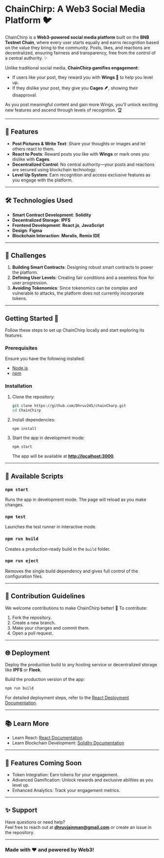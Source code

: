 # ChainChirp: A Web3 Social Media Platform 🐦

ChainChirp is a **Web3-powered social media platform** built on the **BNB Testnet Chain**, where every user starts equally and earns recognition based on the value they bring to the community. Posts, likes, and reactions are decentralized, ensuring fairness and transparency, free from the control of a central authority. ✨

Unlike traditional social media, **ChainChirp gamifies engagement**:  
- If users like your post, they reward you with **Wings 🪽** to help you level up.  
- If they dislike your post, they give you **Cages 🪶**, showing their disapproval.  

As you post meaningful content and gain more Wings, you'll unlock exciting new features and ascend through levels of recognition. 🏆

---

## 🚀 Features

- **Post Pictures & Write Text**: Share your thoughts or images and let others react to them.  
- **React to Posts**: Reward posts you like with **Wings** or mark ones you dislike with **Cages**.  
- **Decentralized Control**: No central authority—your posts and reactions are secured using blockchain technology.  
- **Level Up System**: Earn recognition and access exclusive features as you engage with the platform.  

---

## 🛠️ Technologies Used

- **Smart Contract Development**: **Solidity**
- **Decentralized Storage**: **IPFS**
- **Frontend Development**: **React.js**, **JavaScript**
- **Design**: **Figma**
- **Blockchain Interaction**: **Moralis**, **Remix IDE**

---

## 🎯 Challenges

1. **Building Smart Contracts**: Designing robust smart contracts to power the platform.  
2. **Defining User Levels**: Creating fair conditions and a seamless flow for user progression.  
3. **Avoiding Tokenomics**: Since tokenomics can be complex and vulnerable to attacks, the platform does not currently incorporate tokens.  

---

## Getting Started 🛫

Follow these steps to set up ChainChirp locally and start exploring its features.

### Prerequisites  
Ensure you have the following installed:  
- [Node.js](https://nodejs.org/)  
- [npm](https://www.npmjs.com/)  

### Installation  

1. Clone the repository:  
   ```bash
   git clone https://github.com/Dhruv245/chainCharp.git
   cd ChainChirp
   ```

2. Install dependencies:  
   ```bash
   npm install
   ```

3. Start the app in development mode:  
   ```bash
   npm start
   ```  
   The app will be available at **[http://localhost:3000](http://localhost:3000)**.  

---

## 📜 Available Scripts

### `npm start`  
Runs the app in development mode. The page will reload as you make changes.  

### `npm test`  
Launches the test runner in interactive mode.  

### `npm run build`  
Creates a production-ready build in the `build` folder.  

### `npm run eject`  
Removes the single build dependency and gives full control of the configuration files.  

---

## 🤝 Contribution Guidelines

We welcome contributions to make ChainChirp better! 🎉 To contribute:  
1. Fork the repository.  
2. Create a new branch.  
3. Make your changes and commit them.  
4. Open a pull request.  

---

## 🌐 Deployment

Deploy the production build to any hosting service or decentralized storage like **IPFS** or **Fleek**.  

Build the production version of the app:  
```bash
npm run build
```  

For detailed deployment steps, refer to the [React Deployment Documentation](https://facebook.github.io/create-react-app/docs/deployment).  

---

## 📚 Learn More

- Learn React: [React Documentation](https://reactjs.org/)  
- Learn Blockchain Development: [Solidity Documentation](https://soliditylang.org/)  

---

## 🏅 Features Coming Soon

- Token Integration: Earn tokens for your engagement.  
- Advanced Gamification: Unlock rewards and exclusive abilities as you level up.  
- Enhanced Analytics: Track your engagement metrics.

---

## ✨ Support

Have questions or need help?  
Feel free to reach out at **[dhruvjainman@gmail.com](mailto:dhruvjainman@gmail.com)** or create an issue in the repository.  

---

### Made with ❤️ and powered by **Web3**!
